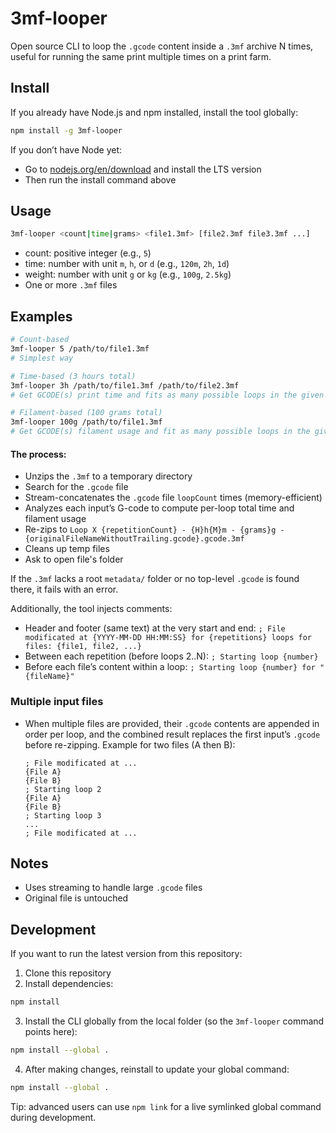 # 3mf-looper

Open source CLI to loop the `.gcode` content inside a `.3mf` archive N times, useful for running the same print multiple times on a print farm.

## Install

If you already have Node.js and npm installed, install the tool globally:

```bash
npm install -g 3mf-looper
```

If you don’t have Node yet:
- Go to [nodejs.org/en/download](https://nodejs.org/en/download) and install the LTS version
- Then run the install command above

## Usage

```bash
3mf-looper <count|time|grams> <file1.3mf> [file2.3mf file3.3mf ...]
```

- count: positive integer (e.g., `5`)
- time: number with unit `m`, `h`, or `d` (e.g., `120m`, `2h`, `1d`)
- weight: number with unit `g` or `kg` (e.g., `100g`, `2.5kg`)
- One or more `.3mf` files
  

## Examples

```bash
# Count-based
3mf-looper 5 /path/to/file1.3mf
# Simplest way 

# Time-based (3 hours total)
3mf-looper 3h /path/to/file1.3mf /path/to/file2.3mf
# Get GCODE(s) print time and fits as many possible loops in the given time

# Filament-based (100 grams total)
3mf-looper 100g /path/to/file1.3mf
# Get GCODE(s) filament usage and fit as many possible loops in the given weight
```

#### The process:
- Unzips the `.3mf` to a temporary directory
- Search for the `.gcode` file
- Stream-concatenates the `.gcode` file `loopCount` times (memory-efficient)
- Analyzes each input’s G-code to compute per-loop total time and filament usage
- Re-zips to `Loop X {repetitionCount} - {H}h{M}m - {grams}g - {originalFileNameWithoutTrailing.gcode}.gcode.3mf`
- Cleans up temp files
- Ask to open file's folder

If the `.3mf` lacks a root `metadata/` folder or no top-level `.gcode` is found there, it fails with an error.

Additionally, the tool injects comments:
- Header and footer (same text) at the very start and end:
  `; File modificated at {YYYY-MM-DD HH:MM:SS} for {repetitions} loops for files: {file1, file2, ...}`
- Between each repetition (before loops 2..N):
  `; Starting loop {number}`
 - Before each file’s content within a loop:
  `; Starting loop {number} for "{fileName}"`

### Multiple input files

- When multiple files are provided, their `.gcode` contents are appended in order per loop, and the combined result replaces the first input’s `.gcode` before re-zipping.
  Example for two files (A then B):
  ```
  ; File modificated at ...
  {File A}
  {File B}
  ; Starting loop 2
  {File A}
  {File B}
  ; Starting loop 3
  ...
  ; File modificated at ...
  ```

## Notes
- Uses streaming to handle large `.gcode` files
- Original file is untouched


## Development

If you want to run the latest version from this repository:

1) Clone this repository
2) Install dependencies:

```bash
npm install
```

3) Install the CLI globally from the local folder (so the `3mf-looper` command points here):

```bash
npm install --global .
```

4) After making changes, reinstall to update your global command:

```bash
npm install --global .
```

Tip: advanced users can use `npm link` for a live symlinked global command during development.
